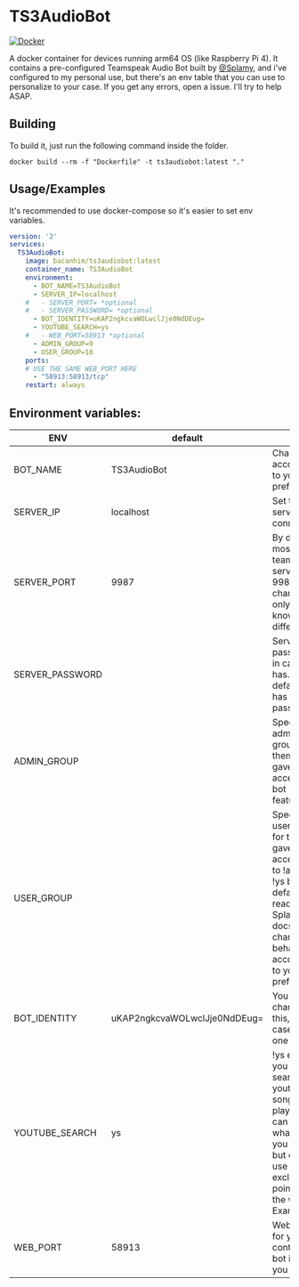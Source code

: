 # TS3AudioBot
[![Docker](https://img.shields.io/badge/Docker-0.0.1-0db7ed.svg)](https://hub.docker.com/r/bacanhim/ts3audiobot)

A docker container for devices running arm64 OS (like Raspberry Pi 4). It contains a pre-configured Teamspeak Audio Bot built by [@Splamy](https://www.github.com/Splamy/TS3AudioBot/), and i've configured to my personal use, but there's an env table that you can use to personalize to your case.
If you get any errors, open a issue. I'll try to help ASAP.

## Building
To build it, just run the following command inside the folder.
```shell
docker build --rm -f "Dockerfile" -t ts3audiobot:latest "." 
```

## Usage/Examples
It's recommended to use docker-compose so it's easier to set env variables.
```yml
version: '2'
services:
  TS3AudioBot:
    image: bacanhim/ts3audiobot:latest
    container_name: TS3AudioBot
    environment:
      - BOT_NAME=TS3AudioBot
      - SERVER_IP=localhost
    #   - SERVER_PORT= *optional 
    #   - SERVER_PASSWORD= *optional
      - BOT_IDENTITY=uKAP2ngkcvaWOLwclJje0NdDEug=
      - YOUTUBE_SEARCH=ys
    #   - WEB_PORT=58913 *optional
      - ADMIN_GROUP=9
      - USER_GROUP=10
    ports:
    # USE THE SAME WEB_PORT HERE
      - "58913:58913/tcp"
    restart: always
```

## Environment variables:

| ENV              | default                                                     |                                                                                                                                                          |
|------------------|-------------------------------------------------------------|----------------------------------------------------------------------------------------------------------------------------------------------------------|
| BOT_NAME         | TS3AudioBot                                                 | Change it according to your preference.                                                                                                                  |
| SERVER_IP        | localhost                                                   | Set the server ip to connect to.                                                                                                                         |
| SERVER_PORT      | 9987                                                        | By default most teamspeak servers use 9987, change it only if you know that is different.                                                                |
| SERVER_PASSWORD  |                                                             | Server password in case it has. By default it has no password.                                                                                           |
| ADMIN_GROUP      |                                                             | Specify admin group for them to gave full access to bot features.                                                                                        |
| USER_GROUP       |                                                             | Specify user group for them to gave access only to !add and !ys by default, read the Splamy docs to change this behavior according to your preference.   |
| BOT_IDENTITY     | uKAP2ngkcvaWOLwclJje0NdDEug=| You should change this, just in case no one                                                                                                              |
| YOUTUBE_SEARCH   | ys                                                          | !ys enables you to search on youtube a song and plays it. you can set this whatever you like, but don't use exclamation point. just the word. Example: ys|
| WEB_PORT         | 58913                                                       | Web port for you to control the bot in case you want it.                                                                                                 |
